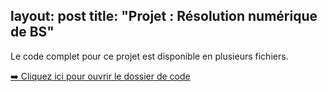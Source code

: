 layout: post
title: "Projet : Résolution numérique de BS"
---

Le code complet pour ce projet est disponible en plusieurs fichiers.

[➡️ Cliquez ici pour ouvrir le dossier de code](https://github.com/CharlesLambert2/CharlesLambert2.github.io/tree/master/projet/projet_bs/codes)
